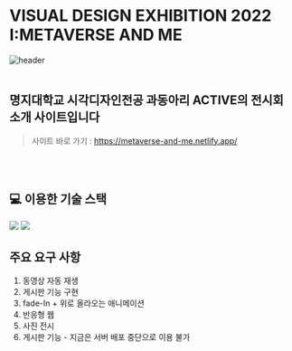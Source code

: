 # VISUAL DESIGN EXHIBITION 2022 I:METAVERSE AND ME
![header](https://capsule-render.vercel.app/api?type=rect&color=000000&text=METAVERSE_AND_ME&animation=fadeIn&fontColor=774BFF)
<br />
<br />
## 명지대학교 시각디자인전공 과동아리 ACTIVE의 전시회 소개 사이트입니다
> 사이트 바로 가기 : https://metaverse-and-me.netlify.app/

<br /><br />
## 💻 이용한 기술 스택
 <img src="https://img.shields.io/badge/React-61DAFB?style=flat&logo=React&logoColor=white"/> <img src="https://img.shields.io/badge/styled_components-DB7093?style=flat&logo=styled%20components&logoColor=white"/>
 
 ## 주요 요구 사항
 1. 동영상 자동 재생
 2. 게시판 기능 구현
 3. fade-In + 위로 올라오는 애니메이션
 4. 반응형 웹
 5. 사진 전시
 6. 게시판 기능 - 지금은 서버 배포 중단으로 이용 불가




